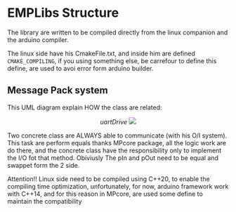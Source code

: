 # EMPLibs Structure

The library are written to be compiled directly from the linux companion and the arduino compiler.

The linux side have his CmakeFile.txt, and inside him are defined `CMAKE_COMPILING`, if you using something else, be carrefour to define this define, are used to avoi error form arduino builder.

## Message Pack system
This UML diagram explain HOW the class are related:

<p align="center">
  <i>uartDrive</i>
  <img src="https://github.com/Automatione-Tor-Vergata/EMP/blob/main/01_DOC/img/EMP-Hierarchy.png?raw=true"> 
</p>
Two concrete class are ALWAYS able to communicate (with his O/I system).
This task are perform equals thanks MPcore package, all the logic work are do there, and the concrete class have the responsibility only to implement the I/O fot that method.
Obiviusly The pIn and pOut need to be equal and swappet form the 2 side.

Attention!!
Linux side need to be compiled using C++20, to enable the compiling time optimization, unfortunately, for now, arduino framework work with C++14, and for this reason in MPcore, are used some define to maintain the compatibility